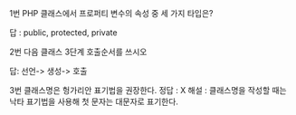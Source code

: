 1번 PHP 클래스에서 프로퍼티 변수의 속성 중 세 가지 타입은?

 답 : public, protected, private


2번 다음 클래스 3단계 호출순서를 쓰시오

답: 선언-> 생성-> 호출


3번 클래스명은 헝가리안 표기법을 권장한다.
정답 : X
해설 : 클래스명을 작성할 때는 낙타 표기법을 사용해 첫 문자는 대문자로 표기한다. 